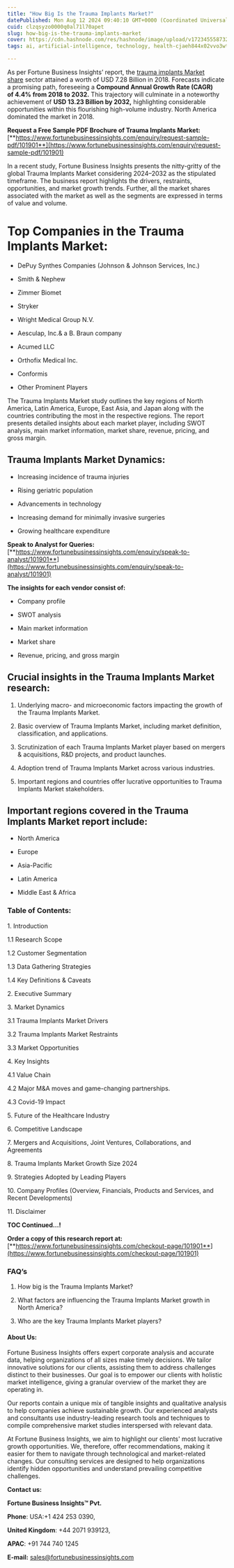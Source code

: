 ```yaml
---
title: "How Big Is the Trauma Implants Market?"
datePublished: Mon Aug 12 2024 09:40:10 GMT+0000 (Coordinated Universal Time)
cuid: clzqsyzo0000q0al71l70apet
slug: how-big-is-the-trauma-implants-market
cover: https://cdn.hashnode.com/res/hashnode/image/upload/v1723455587328/7b6d34e1-8aa1-4ac9-9a39-bbb20a0c4f06.png
tags: ai, artificial-intelligence, technology, health-cjaeh844x02vvo3wtj5r2s75q, healthcare

---
```


As per Fortune Business Insights’ report, the [trauma implants Market share](https://www.fortunebusinessinsights.com/industry-reports/trauma-implants-market-101901) sector attained a worth of USD 7.28 Billion in 2018. Forecasts indicate a promising path, foreseeing a **Compound Annual Growth Rate (CAGR) of 4.4% from 2018 to 2032.** This trajectory will culminate in a noteworthy achievement of **USD 13.23 Billion by 2032,** highlighting considerable opportunities within this flourishing high-volume industry. North America dominated the market in 2018.

**Request a Free Sample PDF Brochure of Trauma Implants Market:** [**https://www.fortunebusinessinsights.com/enquiry/request-sample-pdf/101901**](https://www.fortunebusinessinsights.com/enquiry/request-sample-pdf/101901)

In a recent study, Fortune Business Insights presents the nitty-gritty of the global Trauma Implants Market considering 2024–2032 as the stipulated timeframe. The business report highlights the drivers, restraints, opportunities, and market growth trends. Further, all the market shares associated with the market as well as the segments are expressed in terms of value and volume.

# **Top Companies in the Trauma Implants Market:**

* DePuy Synthes Companies (Johnson & Johnson Services, Inc.)
    
* Smith & Nephew
    
* Zimmer Biomet
    
* Stryker
    
* Wright Medical Group N.V.
    
* Aesculap, Inc.& a B. Braun company
    
* Acumed LLC
    
* Orthofix Medical Inc.
    
* Conformis
    
* Other Prominent Players
    

The Trauma Implants Market study outlines the key regions of North America, Latin America, Europe, East Asia, and Japan along with the countries contributing the most in the respective regions. The report presents detailed insights about each market player, including SWOT analysis, main market information, market share, revenue, pricing, and gross margin.

## Trauma Implants Market **Dynamics**:

* Increasing incidence of trauma injuries
    
* Rising geriatric population
    
* Advancements in technology
    
* Increasing demand for minimally invasive surgeries
    
* Growing healthcare expenditure
    

**Speak to Analyst for Queries:** [**https://www.fortunebusinessinsights.com/enquiry/speak-to-analyst/101901**](https://www.fortunebusinessinsights.com/enquiry/speak-to-analyst/101901)

**The insights for each vendor consist of:**

* Company profile
    
* SWOT analysis
    
* Main market information
    
* Market share
    
* Revenue, pricing, and gross margin
    

## **Crucial insights in the Trauma Implants Market research:**

1. Underlying macro- and microeconomic factors impacting the growth of the Trauma Implants Market.
    
2. Basic overview of Trauma Implants Market, including market definition, classification, and applications.
    
3. Scrutinization of each Trauma Implants Market player based on mergers & acquisitions, R&D projects, and product launches.
    
4. Adoption trend of Trauma Implants Market across various industries.
    
5. Important regions and countries offer lucrative opportunities to Trauma Implants Market stakeholders.
    

## **Important regions covered in the Trauma Implants Market report include:**

* North America
    
* Europe
    
* Asia-Pacific
    
* Latin America
    
* Middle East & Africa
    

### **Table of Contents:**

1\. Introduction

1.1 Research Scope

1.2 Customer Segmentation

1.3 Data Gathering Strategies

1.4 Key Definitions & Caveats

2\. Executive Summary

3\. Market Dynamics

3.1 Trauma Implants Market Drivers

3.2 Trauma Implants Market Restraints

3.3 Market Opportunities

4\. Key Insights

4.1 Value Chain

4.2 Major M&A moves and game-changing partnerships.

4.3 Covid-19 Impact

5\. Future of the Healthcare Industry

6\. Competitive Landscape

7\. Mergers and Acquisitions, Joint Ventures, Collaborations, and Agreements

8\. Trauma Implants Market Growth Size 2024

9\. Strategies Adopted by Leading Players

10\. Company Profiles (Overview, Financials, Products and Services, and Recent Developments)

11\. Disclaimer

**TOC Continued…!**

**Order a copy of this research report at:** [**https://www.fortunebusinessinsights.com/checkout-page/101901**](https://www.fortunebusinessinsights.com/checkout-page/101901)

### **FAQ’s**

1. How big is the Trauma Implants Market?
    
2. What factors are influencing the Trauma Implants Market growth in North America?
    
3. Who are the key Trauma Implants Market players?
    

#### **About Us:**

Fortune Business Insights offers expert corporate analysis and accurate data, helping organizations of all sizes make timely decisions. We tailor innovative solutions for our clients, assisting them to address challenges distinct to their businesses. Our goal is to empower our clients with holistic market intelligence, giving a granular overview of the market they are operating in.

Our reports contain a unique mix of tangible insights and qualitative analysis to help companies achieve sustainable growth. Our experienced analysts and consultants use industry-leading research tools and techniques to compile comprehensive market studies interspersed with relevant data.

At Fortune Business Insights, we aim to highlight our clients' most lucrative growth opportunities. We, therefore, offer recommendations, making it easier for them to navigate through technological and market-related changes. Our consulting services are designed to help organizations identify hidden opportunities and understand prevailing competitive challenges.

**Contact us:**

**Fortune Business Insights™ Pvt.**

**Phone**: USA:+1 424 253 0390,

**United Kingdom**: +44 2071 939123,

**APAC**: +91 744 740 1245

**E-mail:** [sales@fortunebusinessinsights.com](mailto:sales@fortunebusinessinsights.com)